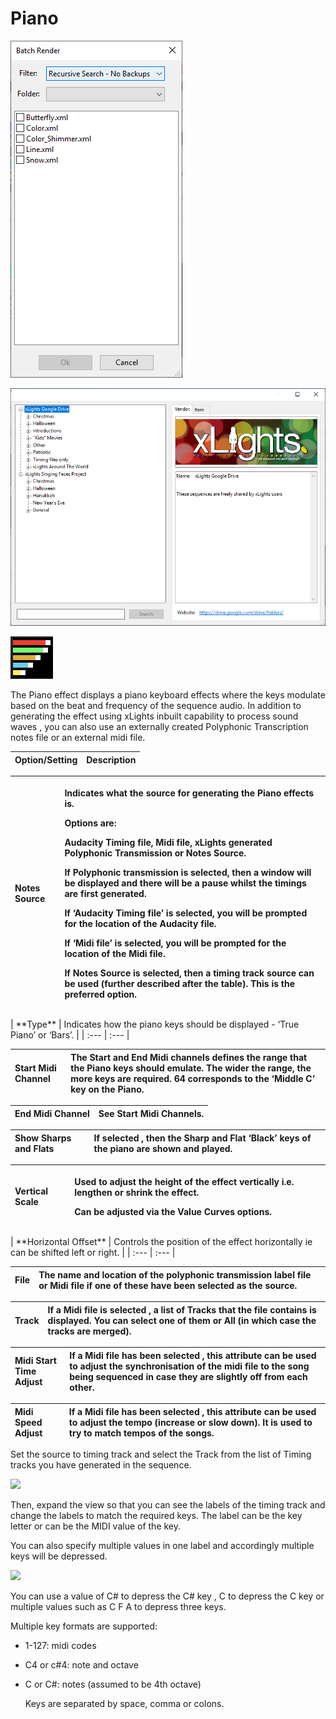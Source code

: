 # Piano

![Icon](../../.gitbook/assets/image%20%28730%29.png)

![Sequencer Grid](../../.gitbook/assets/image%20%28646%29.png)

![](../../.gitbook/assets/image%20%28364%29.png)

The Piano effect displays a piano keyboard effects where the keys modulate based on the beat and frequency of the sequence audio. In addition to generating the effect using xLights inbuilt capability to process sound waves , you can also use an externally created Polyphonic Transcription notes file or an external midi file.

| Option/Setting | Description |
| :--- | :--- |


<table>
  <thead>
    <tr>
      <th style="text-align:left"><b>Notes Source</b>
      </th>
      <th style="text-align:left">
        <p>Indicates what the source for generating the Piano effects is.
          <br />
        </p>
        <p>Options are:</p>
        <p>Audacity Timing file, Midi file, xLights generated Polyphonic Transmission
          or Notes Source.
          <br />
        </p>
        <p>If Polyphonic transmission is selected, then a window will be displayed
          and there will be a pause whilst the timings are first generated.
          <br />
        </p>
        <p>If &#x2018;Audacity Timing file&#x2019; is selected, you will be prompted
          for the location of the Audacity file.
          <br />
        </p>
        <p>If &#x2018;Midi file&#x2019; is selected, you will be prompted for the
          location of the Midi file.
          <br />
        </p>
        <p>If Notes Source is selected, then a timing track source can be used (further
          described after the table). This is the preferred option.</p>
      </th>
    </tr>
  </thead>
  <tbody></tbody>
</table>| **Type** | Indicates how the piano keys should be displayed - ‘True Piano’ or ‘Bars’. |
| :--- | :--- |


| **Start Midi Channel** | The Start and End Midi channels defines the range that the Piano keys should emulate. The wider the range, the more keys are required. 64 corresponds to the ‘Middle C’ key on the Piano. |
| :--- | :--- |


| **End Midi Channel** | See Start Midi Channels. |
| :--- | :--- |


| **Show Sharps and Flats** | If selected , then the Sharp and Flat ‘Black’ keys of the piano are shown and played. |
| :--- | :--- |


<table>
  <thead>
    <tr>
      <th style="text-align:left"><b>Vertical Scale</b>
      </th>
      <th style="text-align:left">
        <p>Used to adjust the height of the effect vertically i.e. lengthen or shrink
          the effect.</p>
        <p>Can be adjusted via the Value Curves options.</p>
      </th>
    </tr>
  </thead>
  <tbody></tbody>
</table>| **Horizontal Offset** | Controls the position of the effect horizontally ie can be shifted left or right. |
| :--- | :--- |


| **File** | The name and location of the polyphonic transmission label file or Midi file if one of these have been selected as the source. |
| :--- | :--- |


| **Track** | If a Midi file is selected , a list of Tracks that the file contains is displayed. You can select one of them or All \(in which case the tracks are merged\). |
| :--- | :--- |


| **Midi Start Time Adjust** | If a Midi file has been selected , this attribute can be used to adjust the synchronisation of the midi file to the song being sequenced in case they are slightly off from each other. |
| :--- | :--- |


| **Midi Speed Adjust** | If a Midi file has been selected , this attribute can be used to adjust the tempo \(increase or slow down\). It is used to try to match tempos of the songs. |
| :--- | :--- |


Set the source to timing track and select the Track from the list of Timing tracks you have generated in the sequence.

![](https://lh3.googleusercontent.com/1UJGiFxLvYDcANxRkSqT4ct1LmXs1Tl9EXiU2ZvNMYowTNbTDVDCytHDbJYlieZVwsLK544VHys6731hQ9R6eKi4_oZfbi-wNvGIiNf4bBZiGq2I9kjqYe4JHbQo75_xaOju2r55)

Then, expand the view so that you can see the labels of the timing track and change the labels to match the required keys. The label can be the key letter or can be the MIDI value of the key.

You can also specify multiple values in one label and accordingly multiple keys will be depressed.

![](https://lh6.googleusercontent.com/F-W7L5yQtuDGkcDMk0jPYNFaUFHuQEOZD2zfXduedsrDKx9SzFo3YoB0o7ImJ8h-Uk8Y-FUDiqnxwKDvYbb3GWWTzaP0uIB5SAMhbU8vWwkkVcTwIEIAyKQffUAv9U6X1peGU5Ci)

You can use a value of C\# to depress the C\# key , C to depress the C key or multiple values such as C F A to depress three keys.

Multiple key formats are supported:

* 1-127: midi codes
* C4 or c\#4: note and octave
* C or C\#: notes \(assumed to be 4th octave\)

  Keys are separated by space, comma or colons.

